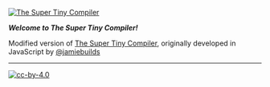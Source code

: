 [![The Super Tiny Compiler](https://cloud.githubusercontent.com/assets/952783/21579290/5755288a-cf75-11e6-90e0-029529a44a38.png)](the_super_tiny_compiler.py)

***Welcome to The Super Tiny Compiler!***

Modified version of [The Super Tiny Compiler](https://github.com/jamiebuilds/the-super-tiny-compiler), originally developed in JavaScript by [@jamiebuilds](https://github.com/jamiebuilds)

---

[![cc-by-4.0](https://licensebuttons.net/l/by/4.0/80x15.png)](http://creativecommons.org/licenses/by/4.0/)
